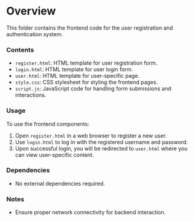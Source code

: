 # Overview

This folder contains the frontend code for the user registration and authentication system.

### Contents

- `register.html`: HTML template for user registration form.
- `login.html`: HTML template for user login form.
- `user.html`: HTML template for user-specific page.
- `style.css`: CSS stylesheet for styling the frontend pages.
- `script.js`: JavaScript code for handling form submissions and interactions.

### Usage

To use the frontend components:

1. Open `register.html` in a web browser to register a new user.
2. Use `login.html` to log in with the registered username and password.
3. Upon successful login, you will be redirected to `user.html` where you can view user-specific content.

### Dependencies

- No external dependencies required.

### Notes

- Ensure proper network connectivity for backend interaction.
